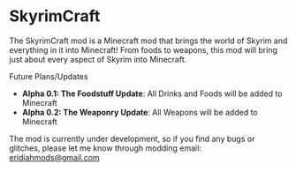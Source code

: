 # SkyrimCraft
The SkyrimCraft mod is a Minecraft mod that brings the world of Skyrim and everything in it into Minecraft! From foods to weapons, this mod will bring just about every aspect of Skyrim into Minecraft. 


Future Plans/Updates
<ul>
  <li><b>Alpha 0.1: The Foodstuff Update</b>: All Drinks and Foods will be added to Minecraft</li>
  <li><b>Alpha 0.2: The Weaponry Update</b>: All Weapons will be added to Minecraft</li>
</ul>

The mod is currently under development, so if you find any bugs or glitches, please let me know through modding email: <a href="mailto:eridiahmods@gmail.com?Subject=Bugs%20And&20Glitches">eridiahmods@gmail.com</a>

